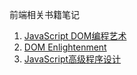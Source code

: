 前端相关书籍笔记

1. [JavaScript DOM编程艺术](https://github.com/chowxiaojun/FrontEnd-Book-Note/blob/master/DOM-Scripting/DOM-Scripting.md)
2. [DOM Enlightenment]()
3. [JavaScript高级程序设计]()
